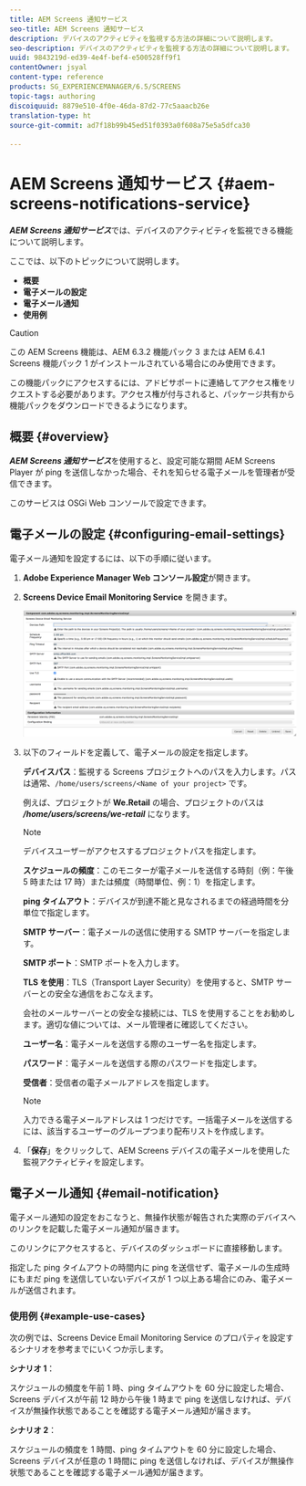 ```yaml
---
title: AEM Screens 通知サービス
seo-title: AEM Screens 通知サービス
description: デバイスのアクティビティを監視する方法の詳細について説明します。
seo-description: デバイスのアクティビティを監視する方法の詳細について説明します。
uuid: 9843219d-ed39-4e4f-bef4-e500528ff9f1
contentOwner: jsyal
content-type: reference
products: SG_EXPERIENCEMANAGER/6.5/SCREENS
topic-tags: authoring
discoiquuid: 8879e510-4f0e-46da-87d2-77c5aaacb26e
translation-type: ht
source-git-commit: ad7f18b99b45ed51f0393a0f608a75e5a5dfca30

---
```



# AEM Screens 通知サービス {#aem-screens-notifications-service}

<!--removed from metadata: admitteddomains: @adobe.com;@caesars.com-->

***AEM Screens 通知サービス***&#x200B;では、デバイスのアクティビティを監視できる機能について説明します。

ここでは、以下のトピックについて説明します。

* **概要**
* **電子メールの設定**
* **電子メール通知**
* **使用例**

>[!CAUTION]
>
>この AEM Screens 機能は、AEM 6.3.2 機能パック 3 または AEM 6.4.1 Screens 機能パック 1 がインストールされている場合にのみ使用できます。
>
>この機能パックにアクセスするには、アドビサポートに連絡してアクセス権をリクエストする必要があります。アクセス権が付与されると、パッケージ共有から機能パックをダウンロードできるようになります。

## 概要 {#overview}

***AEM Screens 通知サービス***&#x200B;を使用すると、設定可能な期間 AEM Screens Player が ping を送信しなかった場合、それを知らせる電子メールを管理者が受信できます。

このサービスは OSGi Web コンソールで設定できます。

## 電子メールの設定 {#configuring-email-settings}

電子メール通知を設定するには、以下の手順に従います。

1. **Adobe Experience Manager Web コンソール設定**&#x200B;が開きます。
1. **Screens Device Email Monitoring Service** を開きます。

   ![screen_shot_2018-04-26at44602pm](assets/screen_shot_2018-04-26at44602pm.png)

1. 以下のフィールドを定義して、電子メールの設定を指定します。

   **デバイスパス**：監視する Screens プロジェクトへのパスを入力します。パスは通常、`/home/users/screens/<Name of your project>` です。

   例えば、プロジェクトが **We.Retail** の場合、プロジェクトのパスは ***/home/users/screens/we-retail*** になります。

   >[!NOTE]
   >
   >デバイスユーザーがアクセスするプロジェクトパスを指定します。

   **スケジュールの頻度**：このモニターが電子メールを送信する時刻（例：午後 5 時または 17 時）または頻度（時間単位、例：1）を指定します。

   **ping タイムアウト**：デバイスが到達不能と見なされるまでの経過時間を分単位で指定します。

   **SMTP サーバー**：電子メールの送信に使用する SMTP サーバーを指定します。

   **SMTP ポート**：SMTP ポートを入力します。

   **TLS を使用**：TLS（Transport Layer Security）を使用すると、SMTP サーバーとの安全な通信をおこなえます。

   会社のメールサーバーとの安全な接続には、TLS を使用することをお勧めします。適切な値については、メール管理者に確認してください。

   **ユーザー名**：電子メールを送信する際のユーザー名を指定します。

   **パスワード**：電子メールを送信する際のパスワードを指定します。

   **受信者**：受信者の電子メールアドレスを指定します。

   >[!NOTE]
   >
   >入力できる電子メールアドレスは 1 つだけです。一括電子メールを送信するには、該当するユーザーのグループつまり配布リストを作成します。

1. 「**保存**」をクリックして、AEM Screens デバイスの電子メールを使用した監視アクティビティを設定します。

## 電子メール通知 {#email-notification}

電子メール通知の設定をおこなうと、無操作状態が報告された実際のデバイスへのリンクを記載した電子メール通知が届きます。

このリンクにアクセスすると、デバイスのダッシュボードに直接移動します。

指定した ping タイムアウトの時間内に ping を送信せず、電子メールの生成時にもまだ ping を送信していないデバイスが 1 つ以上ある場合にのみ、電子メールが送信されます。

### 使用例 {#example-use-cases}

次の例では、Screens Device Email Monitoring Service のプロパティを設定するシナリオを参考までにいくつか示します。

**シナリオ 1**：

スケジュールの頻度を午前 1 時、ping タイムアウトを 60 分に設定した場合、Screens デバイスが午前 12 時から午後 1 時まで ping を送信しなければ、デバイスが無操作状態であることを確認する電子メール通知が届きます。

**シナリオ 2**：

スケジュールの頻度を 1 時間、ping タイムアウトを 60 分に設定した場合、Screens デバイスが任意の 1 時間に ping を送信しなければ、デバイスが無操作状態であることを確認する電子メール通知が届きます。
